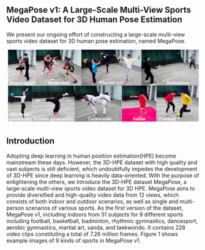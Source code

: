 ## MegaPose v1: A Large-Scale Multi-View Sports Video Dataset for 3D Human Pose Estimation
We present our ongoing effort of constructing a large-scale multi-view sports video dataset for 3D human pose estimation, named MegaPose.

![](images/profile.png)

## Introduction
Adopting deep learning in human position estimation(HPE) become mainstream these days. However, the 3D-HPE dataset with high quality and vast subjects is still deficient, which undoubtfully impedes the development of 3D-HPE since deep learning is heavily data-oriented. With the purpose of enlightening the others, we introduce the 3D-HPE dataset MegaPose, a large-scale multi-view sports video dataset for 3D HPE. MegaPose aims to provide diversified and high-quality video data from 12 views, which consists of both indoor and outdoor scenarios, as well as single and multi-person scenarios of various sports.  As the first version of the dataset, MegaPose v1, including indoors from 51 subjects for 9 different sports including football, basketball, badminton, rhythmic gymnastics, dancesport, aerobic gymnastics, martial art, sanda, and taekwondo. It contains 228 video clips constituting a total of 7.26 million frames. Figure 1 shows example images of 9 kinds of sports in MegaPose v1.
